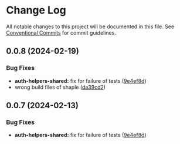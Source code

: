 # Change Log

All notable changes to this project will be documented in this file.
See [Conventional Commits](https://conventionalcommits.org) for commit guidelines.

## 0.0.8 (2024-02-19)


### Bug Fixes

* **auth-helpers-shared:** fix for failure of tests ([9e4ef8d](https://github.com/1dennispark/shaple-js/commit/9e4ef8d85abe55d28a3d62fd95d73e721ef3e5da))
* wrong build files of shaple ([da39cd2](https://github.com/1dennispark/shaple-js/commit/da39cd2810ece4f5f94802b10fdf5d6b205d5843))





## 0.0.7 (2024-02-13)


### Bug Fixes

* **auth-helpers-shared:** fix for failure of tests ([9e4ef8d](https://github.com/1dennispark/shaple-js/commit/9e4ef8d85abe55d28a3d62fd95d73e721ef3e5da))
